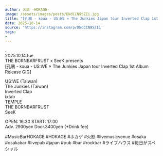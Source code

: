 ```yaml
---
author: 火影 -HOKAGE-
image: /assets/images/posts/DNdCCN9SZIi.jpg
title: "[孔鴉 - koua - US:WE × The Junkies Japan tour Inverted Clap 1st Album Release GIG]"
date: 2025-10-14
source: 'https://instagram.com/p/DNdCCN9SZIi'
tags:
- 
---
```

.<br>
2025.10.14.tue<br>
THE BORNBARFRUST x SeeK presents<br>
[孔鴉 - koua - US:WE × The Junkies Japan tour Inverted Clap 1st Album Release GIG]

US:WE (Taiwan)<br>
The Junkies (Taiwan)<br>
Inverted Clap<br>
ixtab<br>
TEMPLE<br>
THE BORNBARFRUST<br>
SeeK

OPEN: 16:30 START: 17:00<br>
Adv. 2900yen Door.3400yen (+Drink fee)

#MusicBarHOKAGE #HOKAGE #ホカゲ #火影 #livemusicvenue #osaka #osakabar #livepub #japan #pub #bar #rockbar #ライブハウス #毎日がスペシャル